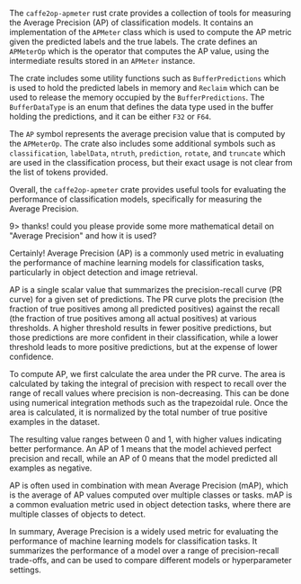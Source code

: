 The `caffe2op-apmeter` rust crate provides
a collection of tools for measuring the Average
Precision (AP) of classification models. It
contains an implementation of the `APMeter` class
which is used to compute the AP metric given the
predicted labels and the true labels. The crate
defines an `APMeterOp` which is the operator that
computes the AP value, using the intermediate
results stored in an `APMeter` instance.

The crate includes some utility functions such as
`BufferPredictions` which is used to hold the
predicted labels in memory and `Reclaim` which can
be used to release the memory occupied by the
`BufferPredictions`. The `BufferDataType` is an
enum that defines the data type used in the buffer
holding the predictions, and it can be either
`F32` or `F64`.

The `AP` symbol represents the average precision
value that is computed by the `APMeterOp`. The
crate also includes some additional symbols such
as `classification`, `labelData`, `ntruth`,
`prediction`, `rotate`, and `truncate` which are
used in the classification process, but their
exact usage is not clear from the list of tokens
provided.

Overall, the `caffe2op-apmeter` crate provides
useful tools for evaluating the performance of
classification models, specifically for measuring
the Average Precision.

9> thanks! could you please provide some more
mathematical detail on "Average Precision" and how
it is used?

Certainly! Average Precision (AP) is a commonly
used metric in evaluating the performance of
machine learning models for classification tasks,
particularly in object detection and image
retrieval.

AP is a single scalar value that summarizes the
precision-recall curve (PR curve) for a given set
of predictions. The PR curve plots the precision
(the fraction of true positives among all
predicted positives) against the recall (the
fraction of true positives among all actual
positives) at various thresholds. A higher
threshold results in fewer positive predictions,
but those predictions are more confident in their
classification, while a lower threshold leads to
more positive predictions, but at the expense of
lower confidence.

To compute AP, we first calculate the area under
the PR curve. The area is calculated by taking the
integral of precision with respect to recall over
the range of recall values where precision is
non-decreasing. This can be done using numerical
integration methods such as the trapezoidal
rule. Once the area is calculated, it is
normalized by the total number of true positive
examples in the dataset.

The resulting value ranges between 0 and 1, with
higher values indicating better performance. An AP
of 1 means that the model achieved perfect
precision and recall, while an AP of 0 means that
the model predicted all examples as negative.

AP is often used in combination with mean Average
Precision (mAP), which is the average of AP values
computed over multiple classes or tasks. mAP is
a common evaluation metric used in object
detection tasks, where there are multiple classes
of objects to detect.

In summary, Average Precision is a widely used
metric for evaluating the performance of machine
learning models for classification tasks. It
summarizes the performance of a model over a range
of precision-recall trade-offs, and can be used to
compare different models or hyperparameter
settings.
